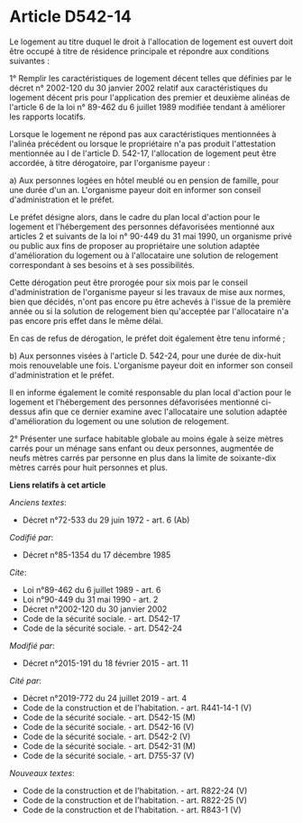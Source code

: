 # Article D542-14

Le logement au titre duquel le droit à l'allocation de logement est ouvert doit être occupé à titre de résidence principale
et répondre aux conditions suivantes : 

1° Remplir les caractéristiques de logement décent telles que définies par le décret n° 2002-120 du 30 janvier 2002 relatif
aux caractéristiques du logement décent pris pour l'application des premier et deuxième alinéas de l'article 6 de la loi n°
89-462 du 6 juillet 1989 modifiée tendant à améliorer les rapports locatifs. 

Lorsque le logement ne répond pas aux caractéristiques mentionnées à l'alinéa précédent ou lorsque le propriétaire n'a pas
produit l'attestation mentionnée au I de l'article D. 542-17, l'allocation de logement peut être accordée, à titre
dérogatoire, par l'organisme payeur : 

a) Aux personnes logées en hôtel meublé ou en pension de famille, pour une durée d'un an. L'organisme payeur doit en informer
son conseil d'administration et le préfet. 

Le préfet désigne alors, dans le cadre du plan local d'action pour le logement et l'hébergement des personnes défavorisées
mentionné aux articles 2 et suivants de la loi n° 90-449 du 31 mai 1990, un organisme privé ou public aux fins de proposer au
propriétaire une solution adaptée d'amélioration du logement ou à l'allocataire une solution de relogement correspondant à
ses besoins et à ses possibilités. 

Cette dérogation peut être prorogée pour six mois par le conseil d'administration de l'organisme payeur si les travaux de
mise aux normes, bien que décidés, n'ont pas encore pu être achevés à l'issue de la première année ou si la solution de
relogement bien qu'acceptée par l'allocataire n'a pas encore pris effet dans le même délai. 

En cas de refus de dérogation, le préfet doit également être tenu informé ; 

b) Aux personnes visées à l'article D. 542-24, pour une durée de dix-huit mois renouvelable une fois. L'organisme payeur doit
en informer son conseil d'administration et le préfet. 

Il en informe également le comité responsable du plan local d'action pour le logement et l'hébergement des personnes
défavorisées mentionné ci-dessus afin que ce dernier examine avec l'allocataire une solution adaptée d'amélioration du
logement ou une solution de relogement. 

2° Présenter une surface habitable globale au moins égale à seize mètres carrés pour un ménage sans enfant ou deux personnes,
augmentée de neufs mètres carrés par personne en plus dans la limite de soixante-dix mètres carrés pour huit personnes et
plus.

**Liens relatifs à cet article**

_Anciens textes_:

  - Décret n°72-533 du 29 juin 1972 - art. 6 (Ab)

_Codifié par_:

  - Décret n°85-1354 du 17 décembre 1985

_Cite_:

  - Loi n°89-462 du 6 juillet 1989 - art. 6
  - Loi n°90-449 du 31 mai 1990 - art. 2
  - Décret n°2002-120 du 30 janvier 2002
  - Code de la sécurité sociale. - art. D542-17
  - Code de la sécurité sociale. - art. D542-24

_Modifié par_:

  - Décret n°2015-191 du 18 février 2015 - art. 11

_Cité par_:

  - Décret n°2019-772 du 24 juillet 2019 - art. 4
  - Code de la construction et de l'habitation. - art. R441-14-1 (V)
  - Code de la sécurité sociale. - art. D542-15 (M)
  - Code de la sécurité sociale. - art. D542-16 (V)
  - Code de la sécurité sociale. - art. D542-2 (V)
  - Code de la sécurité sociale. - art. D542-31 (M)
  - Code de la sécurité sociale. - art. D755-37 (V)

_Nouveaux textes_:

  - Code de la construction et de l'habitation. - art. R822-24 (V)
  - Code de la construction et de l'habitation. - art. R822-25 (V)
  - Code de la construction et de l'habitation. - art. R843-1 (V)
